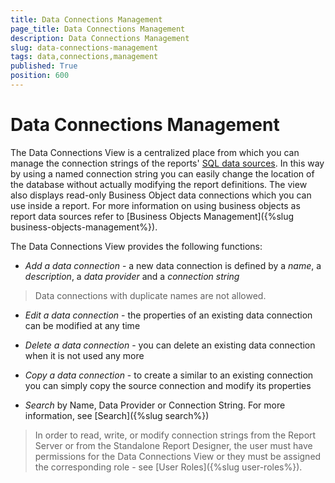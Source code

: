 ```yaml
---
title: Data Connections Management
page_title: Data Connections Management
description: Data Connections Management
slug: data-connections-management
tags: data,connections,management
published: True
position: 600
---
```


# Data Connections Management

The Data Connections View is a centralized place from which you can manage the connection strings of the reports' [SQL data sources](https://docs.telerik.com/reporting/sqldatasource). In this way by using a named connection string you can easily change the location of the database without actually modifying the report definitions. The view also displays read-only Business Object data connections which you can use inside a report. For more information on using business objects as report data sources refer to [Business Objects Management]({%slug business-objects-management%}).

The Data Connections View provides the following functions:

  - _Add a data connection_ - a new data connection is defined by a _name_, a _description_, a _data provider_ and a _connection string_

  > Data connections with duplicate names are not allowed.

  - _Edit a data connection_  - the properties of an existing data connection can be modified at any time
  
  - _Delete a data connection_  - you can delete an existing data connection when it is not used any more
  
  - _Copy a data connection_  - to create a similar to an existing connection you can simply copy the source connection and modify its properties
  
  - _Search_ by Name, Data Provider or Connection String. For more information, see [Search]({%slug search%})



> In order to read, write, or modify connection strings from the Report Server or from the Standalone Report Designer, the user must have permissions for the Data Connections View or they must be assigned the corresponding role - see [User Roles]({%slug user-roles%}).


